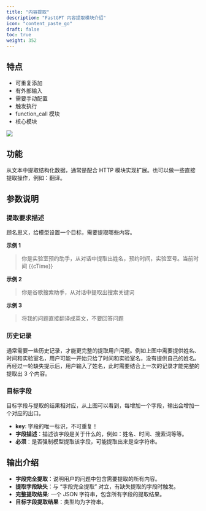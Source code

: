 ```yaml
---
title: "内容提取"
description: "FastGPT 内容提取模块介绍"
icon: "content_paste_go"
draft: false
toc: true
weight: 352
---
```


## 特点

- 可重复添加
- 有外部输入
- 需要手动配置
- 触发执行
- function_call 模块
- 核心模块

![](/imgs/extract1.png)

## 功能

从文本中提取结构化数据，通常是配合 HTTP 模块实现扩展。也可以做一些直接提取操作，例如：翻译。

## 参数说明

### 提取要求描述

顾名思义，给模型设置一个目标，需要提取哪些内容。

**示例 1**

> 你是实验室预约助手，从对话中提取出姓名，预约时间，实验室号。当前时间 {{cTime}}

**示例 2**

> 你是谷歌搜索助手，从对话中提取出搜索关键词

**示例 3**

> 将我的问题直接翻译成英文，不要回答问题

### 历史记录

通常需要一些历史记录，才能更完整的提取用户问题。例如上图中需要提供姓名、时间和实验室名，用户可能一开始只给了时间和实验室名，没有提供自己的姓名。再经过一轮缺失提示后，用户输入了姓名，此时需要结合上一次的记录才能完整的提取出 3 个内容。

### 目标字段

目标字段与提取的结果相对应，从上图可以看到，每增加一个字段，输出会增加一个对应的出口。

+ **key**: 字段的唯一标识，不可重复！
+ **字段描述**：描述该字段是关于什么的，例如：姓名、时间、搜索词等等。
+ **必须**：是否强制模型提取该字段，可能提取出来是空字符串。

## 输出介绍

- **字段完全提取**：说明用户的问题中包含需要提取的所有内容。
- **提取字段缺失**：与 “字段完全提取” 对立，有缺失提取的字段时触发。
- **完整提取结果**: 一个 JSON 字符串，包含所有字段的提取结果。
- **目标字段提取结果**：类型均为字符串。